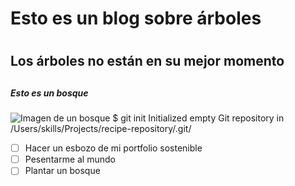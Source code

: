 # Esto es un blog sobre árboles <h1>
## Los árboles no están en su mejor momento <h2>
##### Esto es un bosque <h5>
![Imagen de un bosque](https://64.media.tumblr.com/e746384d214dcc8240d5e898ce871db8/tumblr_ng37kbjFNO1qfirfao1_1280.jpg)
$ git init
Initialized empty Git repository in /Users/skills/Projects/recipe-repository/.git/
 - [ ] Hacer un esbozo de mi portfolio sostenible
 - [ ] Pesentarme al mundo
 - [ ] Plantar un bosque
